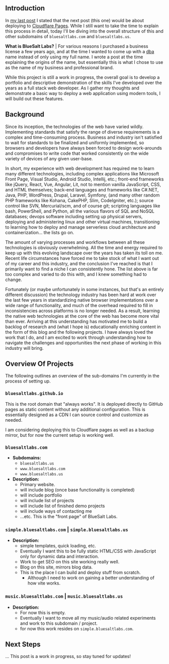## Introduction

In [my last post](/blog/posts?id=3) I stated that the next post (this one) would be about deploying to [Cloudflare Pages](https://pages.cloudflare.com). While I still want to take the time to explain this process in detail, today I'll be diving into the overall structure of this and other subdomains of `bluesaltlabs.com` and `bluesaltlabs.us`.

<div class="note-box">
  <strong>What is BlueSalt Labs?</strong> | For various reasons I purchased a business license a few years ago, and at the time I wanted to come up with a <a href="https://en.wikipedia.org/wiki/Trade_name" target="_blank">dba</a> name instead of only using my full name. I wrote a post at the time explaining the origins of the name, but essentially this is what I chose to use as the name of my business and professional brand.
</div>

While this project is still a work in progress, the overall goal is to develop a portfolio and descriptive demonstration of the skills I've developed over the years as a full stack web developer. As I gather my thoughts and demonstrate a basic way to deploy a web application using modern tools, I will build out these features.

## Background

Since its inception, the technologies of the web have varied wildly. Implementing standards that satisfy the range of diverse requirements is a complex and time-consuming process. Business and industry isn't satisfied to wait for standards to be finalized and uniformly implemented, so browsers and developers have always been forced to design work-arounds and compromises to write code that worked consistently on the wide variety of devices of any given user-base.

In short, my experience with web development has required me to learn many different technologies, including complex applications like Microsoft Front Page, Visual Studio, Android Studio, Intellij, etc.; front-end frameworks like jQuery, React, Vue, Angular, Lit, not to mention vanilla JavaScript, CSS, and HTML themselves; back-end languages and frameworks like C#.NET, Java, PHP, WordPress, Drupal, Laravel, Symfony, (and many other random PHP frameworks like Kohana, CakePHP, Slim, CodeIgniter, etc.); source control like SVN, Mercurial/scm, and of course git; scripting languages like bash, PowerShell, and Python, all the various flavors of SQL and NoSQL databases;  devops software including setting up physical servers, deploying and administering linux and other virtual machines, transitioning to learning how to deploy and manage serverless cloud architecture and containerization... the lists go on.

The amount of varying processes and workflows between all these technologies is obviously overwhelming. All the time and energy required to keep up with this evolving landscape over the years has taken its toll on me. Recent life circumstances have forced me to take stock of what I want out of my career and this industry, and the conclusion I've reached is that I primarily want to find a niche I can consistently hone. The list above is far too complex and varied to do this with, and I knew something had to change.

Fortunately (or maybe unfortunately in some instances, but that's an entirely different discussion) the technology industry has been hard at work over the last few years in standardizing native browser implementations over a wide range of functionality, and much of the overhead required to fill in inconsistencies across platforms is no longer needed. As a result, learning the native web technologies at the core of the web has become more vital than ever. Arriving at this understanding has motivated me to build a backlog of research and (what I hope is) educationally enriching content in the form of this blog and the following projects. I have always loved the work that I do, and I am excited to work through understanding how to navigate the challenges and opportunities the next phase of working in this industry will bring.

## Overview Of Projects

The following outlines an overview of the sub-domains I'm currently in the process of setting up.

### `bluesaltlabs.github.io`

This is the root domain that "always works". It is deployed directly to GitHub pages as static content without any additional configuration. This is essentially designed as a CDN I can source control and customize as needed.

I am considering deploying this to Cloudflare pages as well as a backup mirror, but for now the current setup is working well. 

### `bluesaltlabs.com`

- **Subdomains:**
   - `bluesaltlabs.us`
   - `www.bluesaltlabs.com`
   - `www.bluesaltlabs.us`
- **Description:**
   - Primary website.
   - will include blog (once base functionality is completed)
   - will include portfolio
   - will include list of projects
   - will include list of finished demo projects
   - will include ways of contacting me
   - ...etc. This is the "front page" of BlueSalt Labs.

### `simple.bluesaltlabs.com` | `simple.bluesaltlabs.us`

- **Description:**
   - simple templates, quick loading, etc.
   - Eventually I want this to be fully static HTML/CSS with JavaScript only for dynamic data and interaction.
   - Work to get SEO on this site working really well.
   - Blog on this site, mirrors blog data.
   - This is the place I can build and deploy stuff from scratch.
      - Although I need to work on gaining a better understanding of how vite works.

### `music.bluesaltlabs.com` | `music.bluesaltlabs.us`

- **Description:**
   - For now this is empty.
   - Eventually I want to move all my music/audio related experiments and work to this subdomain / project.
   - for now this work resides on `simple.bluesaltlabs.com`.



## Next Steps

... This post is a work in progress, so stay tuned for updates!

